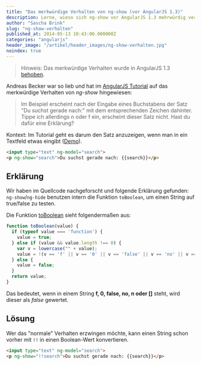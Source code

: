 ```yaml
---
title: "Das merkwürdige Verhalten von ng-show (vor AngularJS 1.3)"
description: Lerne, wieso sich ng-show vor AngularJS 1.3 mehrwürdig verhalten hat.
author: "Sascha Brink"
slug: "ng-show-verhalten"
published_at: 2014-05-13 10:43:00.000000Z
categories: "angularjs"
header_image: "/artikel/header_images/ng-show-verhalten.jpg"
noindex: true
---
```


> Hinweis: Das merkwürdige Verhalten wurde in AngularJS 1.3 [behoben](https://github.com/angular/angular.js/commit/bdfc9c02d021e08babfbc966a007c71b4946d69d).

Andreas Becker war so lieb und hat im [AngularJS Tutorial](/artikel/angularjs-tutorial-deutsch/) auf das merkwürdige Verhalten von *ng-show* hingewiesen:

> Im Beispiel erscheint nach der Eingabe eines Buchstabens der Satz "Du suchst gerade nach:" mit dem entsprechenden Zeichen dahinter. Tippe ich allerdings n oder f ein, erscheint dieser Satz nicht.  Hast du dafür eine Erklärung?

Kontext: Im Tutorial geht es darum den Satz anzuzeigen, wenn man in ein Textfeld etwas eingibt ([Demo](http://angularjs-de.github.io/angularjs-tutorial-code/04-directives/)).

```html
<input type="text" ng-model="search">
<p ng-show="search">Du suchst gerade nach: {{search}}</p>
```

## Erklärung

Wir haben im Quellcode nachgeforscht und folgende Erklärung gefunden: `ng-show`/`ng-hide` benutzen intern die Funktion `toBoolean`, um einen String auf true/false zu testen.

Die Funktion [toBoolean](https://github.com/angular/angular.js/blob/v1.2.16/src/Angular.js#L1004) sieht folgendermaßen aus:

```javascript
function toBoolean(value) {
  if (typeof value === 'function') {
    value = true;
  } else if (value && value.length !== 0) {
    var v = lowercase("" + value);
    value = !(v == 'f' || v == '0' || v == 'false' || v == 'no' || v == 'n' || v == '[]');
  } else {
    value = false;
  }
  return value;
}
```

Das bedeutet, wenn in einem String **f, 0, false, no, n oder []** steht, wird dieser als *false* gewertet.

## Lösung

Wer das "normale" Verhalten erzwingen möchte, kann einen String schon vorher mit `!!` in einen Boolean-Wert konvertieren.

```html
<input type="text" ng-model="search">
<p ng-show="!!search">Du suchst gerade nach: {{search}}</p>
```
